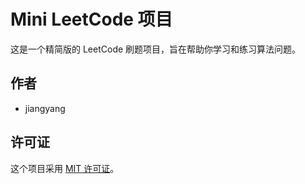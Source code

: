 
# Mini LeetCode 项目

这是一个精简版的 LeetCode 刷题项目，旨在帮助你学习和练习算法问题。


## 作者

- jiangyang

## 许可证

这个项目采用 [MIT 许可证](LICENSE)。

